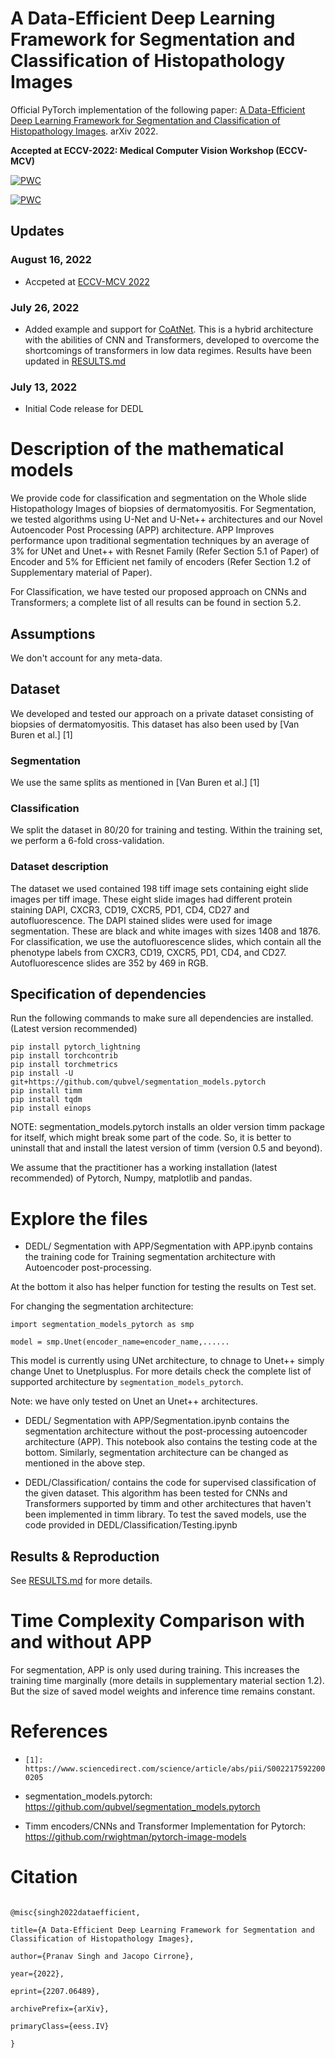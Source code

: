
# A Data-Efficient Deep Learning Framework for Segmentation and Classification of Histopathology Images

  

Official PyTorch implementation of the following paper: [ A Data-Efficient Deep Learning Framework for Segmentation and Classification of Histopathology Images](https://arxiv.org/abs/2207.06489). arXiv 2022.

**Accepted at ECCV-2022: Medical Computer Vision Workshop (ECCV-MCV)**

  

[![PWC](https://img.shields.io/endpoint.svg?url=https://paperswithcode.com/badge/a-data-efficient-deep-learning-framework-for/medical-image-segmentation-on-autoimmune)](https://paperswithcode.com/sota/medical-image-segmentation-on-autoimmune?p=a-data-efficient-deep-learning-framework-for)

[![PWC](https://img.shields.io/endpoint.svg?url=https://paperswithcode.com/badge/a-data-efficient-deep-learning-framework-for/classification-on-autoimmune-dataset)](https://paperswithcode.com/sota/classification-on-autoimmune-dataset?p=a-data-efficient-deep-learning-framework-for)

## Updates

### August 16, 2022 
* Accpeted at [ECCV-MCV 2022](https://mcv-workshop.github.io/)
### July 26, 2022 
* Added example and support for [ CoAtNet](https://arxiv.org/abs/2106.04803). This is a hybrid architecture with the abilities of CNN and Transformers, developed to overcome the shortcomings of transformers in low data regimes. Results have been updated in [RESULTS.md](RESULTS.md)

### July 13, 2022 
* Initial Code release for DEDL

  

# Description of the mathematical models

  

We provide code for classification and segmentation on the Whole slide Histopathology Images of biopsies of dermatomyositis. For Segmentation, we tested algorithms using U-Net and U-Net++ architectures and our Novel Autoencoder Post Processing (APP) architecture. APP Improves performance upon traditional segmentation techniques by an average of 3% for UNet and Unet++ with Resnet Family (Refer Section 5.1 of Paper) of Encoder and 5% for Efficient net family of encoders (Refer Section 1.2 of Supplementary material of Paper).

  

For Classification, we have tested our proposed approach on CNNs and Transformers; a complete list of all results can be found in section 5.2.

  

## Assumptions

  

We don't account for any meta-data.

  

## Dataset

  

We developed and tested our approach on a private dataset consisting of biopsies of dermatomyositis. This dataset has also been used by [Van Buren et al.] [1]

  

### Segmentation

  

We use the same splits as mentioned in [Van Buren et al.] [1]

  

### Classification

  

We split the dataset in 80/20 for training and testing. Within the training set, we perform a 6-fold cross-validation.

  

### Dataset description

  

The dataset we used contained 198 tiff image sets containing eight slide images per tiff image. These eight slide images had different protein staining DAPI, CXCR3, CD19, CXCR5, PD1, CD4, CD27 and autofluorescence. The DAPI stained slides were used for image segmentation. These are black and white images with sizes 1408 and 1876. For classification, we use the autofluorescence slides, which contain all the phenotype labels from CXCR3, CD19, CXCR5, PD1, CD4, and CD27. Autofluorescence slides are 352 by 469 in RGB.

  

## Specification of dependencies

  

Run the following commands to make sure all dependencies are installed. (Latest version recommended)
```
pip install pytorch_lightning
pip install torchcontrib
pip install torchmetrics
pip install -U git+https://github.com/qubvel/segmentation_models.pytorch
pip install timm
pip install tqdm
pip install einops 
```
  

NOTE: segmentation_models.pytorch installs an older version timm package for itself, which might break some part of the code. So, it is better to uninstall that and install the latest version of timm (version 0.5 and beyond).

  

We assume that the practitioner has a working installation (latest recommended) of Pytorch, Numpy, matplotlib and pandas.




# Explore the files

  
  

- DEDL/ Segmentation with APP/Segmentation with APP.ipynb contains the training code for Training segmentation architecture with Autoencoder post-processing.

  

At the bottom it also has helper function for testing the results on Test set.

  

For changing the segmentation architecture:

`import segmentation_models_pytorch as smp`

`model = smp.Unet(encoder_name=encoder_name,......`

This model is currently using UNet architecture, to chnage to Unet++ simply change Unet to Unetplusplus. For more details check the complete list of supported architecture by `segmentation_models_pytorch`.

Note: we have only tested on Unet an Unet++ architectures.

  

- DEDL/ Segmentation with APP/Segmentation.ipynb contains the segmentation architecture without the post-processing autoencoder architecture (APP). This notebook also contains the testing code at the bottom. Similarly, segmentation architecture can be changed as mentioned in the above step.

  

- DEDL/Classification/ contains the code for supervised classification of the given dataset. This algorithm has been tested for CNNs and Transformers supported by timm and other architectures that haven't been implemented in timm library. To test the saved models, use the code provided in DEDL/Classification/Testing.ipynb



  

## Results & Reproduction

  

See [RESULTS.md](RESULTS.md) for more details.

  

# Time Complexity Comparison with and without APP

  

For segmentation, APP is only used during training. This increases the training time marginally (more details in supplementary material section 1.2). But the size of saved model weights and inference time remains constant.



# References

  

-  `[1]: https://www.sciencedirect.com/science/article/abs/pii/S0022175922000205`

- segmentation_models.pytorch: https://github.com/qubvel/segmentation_models.pytorch

- Timm encoders/CNNs and Transformer Implementation for Pytorch: https://github.com/rwightman/pytorch-image-models


# Citation


```

@misc{singh2022dataefficient,

title={A Data-Efficient Deep Learning Framework for Segmentation and Classification of Histopathology Images},

author={Pranav Singh and Jacopo Cirrone},

year={2022},

eprint={2207.06489},

archivePrefix={arXiv},

primaryClass={eess.IV}

}

```
